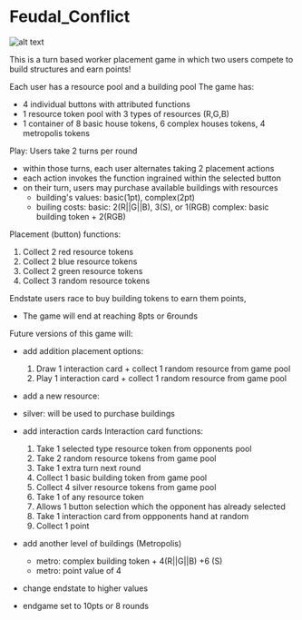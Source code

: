 # Feudal_Conflict
![alt text](https://i.imgur.com/QiC5b7t.png)

This is a turn based worker placement game in which two users compete to build structures and earn points!


Each user has  a resource pool and a building pool
The game has:
- 4 individual buttons with attributed functions
- 1 resource token pool with 3 types of resources (R,G,B)
- 1 container of 8 basic house tokens, 6 complex houses tokens, 4 metropolis tokens

Play:
Users take 2 turns per round
- within those turns, each user alternates taking 2 placement actions
- each action invokes the function ingrained within the selected button
- on their turn, users may purchase available buildings with resources
  - building's values: basic(1pt), complex(2pt)
  - builing costs:
  basic: 2(R||G||B), 3(S), or 1(RGB)
  complex: basic building token + 2(RGB)


Placement (button) functions:
1. Collect 2 red resource tokens
2. Collect 2 blue resource tokens
3. Collect 2 green resource tokens
4. Collect 3 random resource tokens



Endstate
users race to buy building tokens to earn them points,
- The game will end at reaching 8pts or 6rounds


Future versions of this game will:
 * add addition placement options:
    1. Draw 1 interaction card + collect 1 random resource from game pool
    2. Play 1 interaction card + collect 1 random resource from game pool
 
 * add a new resource:
  * silver: will be used to purchase buildings
 
 * add interaction cards
    Interaction card functions:
      1. Take 1 selected type resource token from opponents pool
      2. Take 2 random resource tokens from game pool
      3. Take 1 extra turn next round
      4. Collect 1 basic building token from game pool
      5. Collect 4 silver resource tokens from game pool
      6. Take 1 of any resource token
      7. Allows 1 button selection which the opponent has already selected
      8. Take 1 interaction card from oppponents hand at random
      9. Collect 1 point
 * add another level of buildings  (Metropolis)
    * metro: complex building token + 4(R||G||B) +6 (S)
    * metro: point value of 4
 * change endstate to higher values
  * endgame set to 10pts or 8 rounds

